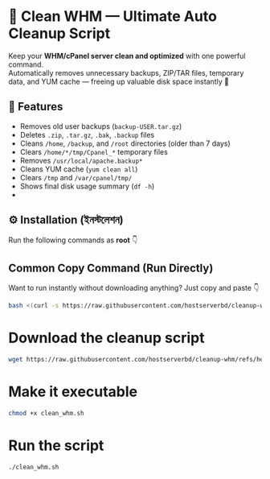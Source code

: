 # 🧹 Clean WHM — Ultimate Auto Cleanup Script  

Keep your **WHM/cPanel server clean and optimized** with one powerful command.  
Automatically removes unnecessary backups, ZIP/TAR files, temporary data, and YUM cache — freeing up valuable disk space instantly 🚀  

## 🌟 Features
- Removes old user backups (`backup-USER.tar.gz`)
- Deletes `.zip`, `.tar.gz`, `.bak`, `.backup` files  
- Cleans `/home`, `/backup`, and `/root` directories (older than 7 days)  
- Clears `/home/*/tmp/Cpanel_*` temporary files  
- Removes `/usr/local/apache.backup*`  
- Cleans YUM cache (`yum clean all`)  
- Clears `/tmp` and `/var/cpanel/tmp/`  
- Shows final disk usage summary (`df -h`)
- 
## ⚙️ Installation (ইনস্টলেশন)
Run the following commands as **root** 👇  


## Common Copy Command (Run Directly)
Want to run instantly without downloading anything?
Just copy and paste 👇
```bash
bash <(curl -s https://raw.githubusercontent.com/hostserverbd/cleanup-whm/refs/heads/main/clean_whm.sh)
```

# Download the cleanup script
```bash
wget https://raw.githubusercontent.com/hostserverbd/cleanup-whm/refs/heads/main/clean_whm.sh
```
# Make it executable
```bash
chmod +x clean_whm.sh
```
# Run the script
```bash
./clean_whm.sh
```
